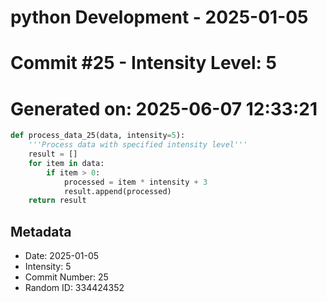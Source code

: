 ﻿# python Development - 2025-01-05
# Commit #25 - Intensity Level: 5
# Generated on: 2025-06-07 12:33:21
```python
def process_data_25(data, intensity=5):
    '''Process data with specified intensity level'''
    result = []
    for item in data:
        if item > 0:
            processed = item * intensity + 3
            result.append(processed)
    return result
```
## Metadata
- Date: 2025-01-05
- Intensity: 5
- Commit Number: 25
- Random ID: 334424352
